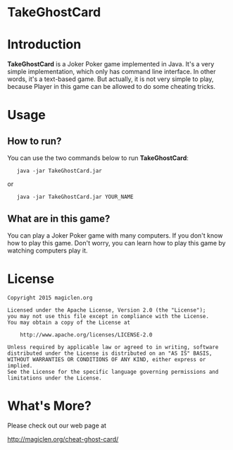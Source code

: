 TakeGhostCard
=================================

# Introduction

**TakeGhostCard** is a Joker Poker game implemented in Java. It's a very simple implementation, which only has command line interface. In other words, it's a text-based game. But actually, it is not very simple to play, because Player in this game can be allowed to do some cheating tricks.

# Usage

## How to run?

You can use the two commands below to run **TakeGhostCard**:

       java -jar TakeGhostCard.jar

or

       java -jar TakeGhostCard.jar YOUR_NAME


## What are in this game?

You can play a Joker Poker game with many computers. If you don't know how to play this game. Don't worry, you can learn how to play this game by watching computers play it.

# License

    Copyright 2015 magiclen.org

    Licensed under the Apache License, Version 2.0 (the "License");
    you may not use this file except in compliance with the License.
    You may obtain a copy of the License at

        http://www.apache.org/licenses/LICENSE-2.0

    Unless required by applicable law or agreed to in writing, software
    distributed under the License is distributed on an "AS IS" BASIS,
    WITHOUT WARRANTIES OR CONDITIONS OF ANY KIND, either express or implied.
    See the License for the specific language governing permissions and
    limitations under the License.

# What's More?

Please check out our web page at

http://magiclen.org/cheat-ghost-card/
